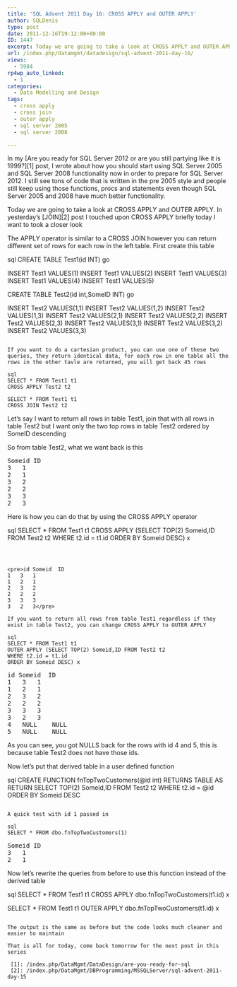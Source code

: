 ```yaml
---
title: 'SQL Advent 2011 Day 16: CROSS APPLY and OUTER APPLY'
author: SQLDenis
type: post
date: 2011-12-16T19:12:00+00:00
ID: 1447
excerpt: Today we are going to take a look at CROSS APPLY and OUTER APPLY. The APPLY operator is similar to a CROSS JOIN however you can return different set of rows for each row in the left table.
url: /index.php/datamgmt/datadesign/sql-advent-2011-day-16/
views:
  - 5984
rp4wp_auto_linked:
  - 1
categories:
  - Data Modelling and Design
tags:
  - cross apply
  - cross join
  - outer apply
  - sql server 2005
  - sql server 2008

---
```

In my [Are you ready for SQL Server 2012 or are you still partying like it is 1999?][1] post, I wrote about how you should start using SQL Server 2005 and SQL Server 2008 functionality now in order to prepare for SQL Server 2012. I still see tons of code that is written in the pre 2005 style and people still keep using those functions, procs and statements even though SQL Server 2005 and 2008 have much better functionality.

Today we are going to take a look at CROSS APPLY and OUTER APPLY. In yesterday&#8217;s [JOIN][2] post I touched upon CROSS APPLY briefly today I want to took a closer look

The APPLY operator is similar to a CROSS JOIN however you can return different set of rows for each row in the left table. First create this table

sql
CREATE TABLE Test1(id INT)
go
 
INSERT Test1 VALUES(1)
INSERT Test1 VALUES(2)
INSERT Test1 VALUES(3)
INSERT Test1 VALUES(4)
INSERT Test1 VALUES(5)
 
 
CREATE TABLE Test2(id int,SomeID INT)
go
 
INSERT Test2 VALUES(1,1)
INSERT Test2 VALUES(1,2)
INSERT Test2 VALUES(1,3)
INSERT Test2 VALUES(2,1)
INSERT Test2 VALUES(2,2)
INSERT Test2 VALUES(2,3)
INSERT Test2 VALUES(3,1)
INSERT Test2 VALUES(3,2)
INSERT Test2 VALUES(3,3)
```

If you want to do a cartesian product, you can use one of these two queries, they return identical data, for each row in one table all the rows in the other tavle are returned, you will get back 45 rows

sql
SELECT * FROM Test1 t1
CROSS APPLY Test2 t2

SELECT * FROM Test1 t1
CROSS JOIN Test2 t2
```

Let&#8217;s say I want to return all rows in table Test1, join that with all rows in table Test2 but I want only the two top rows in table Test2 ordered by SomeID descending

So from table Test2, what we want back is this

<pre>Someid	ID
3	1
2	1
3	2
2	2
3	3
2	3</pre>

Here is how you can do that by using the CROSS APPLY operator

sql
SELECT * FROM Test1 t1
CROSS APPLY (SELECT TOP(2) Someid,ID FROM Test2 t2
WHERE t2.id = t1.id
ORDER BY Someid DESC) x
```



<pre>id	Someid	ID
1	3	1
1	2	1
2	3	2
2	2	2
3	3	3
3	2	3</pre>

If you want to return all rows from table Test1 regardless if they exist in table Test2, you can change CROSS APPLY to OUTER APPLY

sql
SELECT * FROM Test1 t1
OUTER APPLY (SELECT TOP(2) Someid,ID FROM Test2 t2
WHERE t2.id = t1.id
ORDER BY Someid DESC) x
```



<pre>id	Someid	ID
1	3	1
1	2	1
2	3	2
2	2	2
3	3	3
3	2	3
4	NULL	NULL
5	NULL	NULL</pre>

As you can see, you got NULLS back for the rows with id 4 and 5, this is because table Test2 does not have those ids.

Now let&#8217;s put that derived table in a user defined function

sql
CREATE FUNCTION fnTopTwoCustomers(@id int)
RETURNS TABLE
AS
RETURN
SELECT TOP(2) Someid,ID FROM Test2 t2
WHERE t2.id = @id
ORDER BY Someid DESC
```

A quick test with id 1 passed in

sql
SELECT * FROM dbo.fnTopTwoCustomers(1)
```



<pre>Someid	ID
3	1
2	1</pre>

Now let&#8217;s rewrite the queries from before to use this function instead of the derived table

sql
SELECT * FROM Test1 t1
CROSS APPLY dbo.fnTopTwoCustomers(t1.id) x

SELECT * FROM Test1 t1
OUTER APPLY dbo.fnTopTwoCustomers(t1.id) x
```

The output is the same as before but the code looks much cleaner and easier to maintain

That is all for today, come back tomorrow for the next post in this series

 [1]: /index.php/DataMgmt/DataDesign/are-you-ready-for-sql
 [2]: /index.php/DataMgmt/DBProgramming/MSSQLServer/sql-advent-2011-day-15